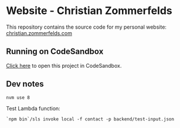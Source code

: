 # Website - Christian Zommerfelds

This repository contains the source code for my personal website: [christian.zommerfelds.com](http://christian.zommerfelds.com)

## Running on CodeSandbox

[Click here](https://codesandbox.io/s/github/zommerfelds/website-cz) to open this project in CodeSandbox.

## Dev notes

```
nvm use 8
```

Test Lambda function:

```
`npm bin`/sls invoke local -f contact -p backend/test-input.json
```
